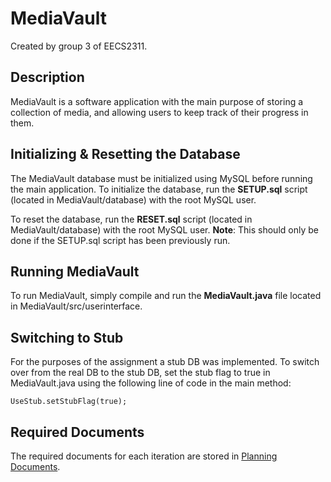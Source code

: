# MediaVault

Created by group 3 of EECS2311.

## Description
MediaVault is a software application with the main purpose of storing a collection of media, and allowing users to keep track of their progress in them. 

## Initializing & Resetting the Database
The MediaVault database must be initialized using MySQL before running the main application.
To initialize the database, run the **SETUP.sql** script (located in MediaVault/database) with the root MySQL user.

To reset the database, run the **RESET.sql** script (located in MediaVault/database) with the root MySQL user.
**Note**: This should only be done if the SETUP.sql script has been previously run.

## Running MediaVault
To run MediaVault, simply compile and run the **MediaVault.java** file located in MediaVault/src/userinterface.

## Switching to Stub
For the purposes of the assignment a stub DB was implemented. To switch over from the real DB to the stub DB, set the stub flag to true in MediaVault.java using the following line of code in the main method:
```
UseStub.setStubFlag(true);
```

## Required Documents
The required documents for each iteration are stored in [Planning Documents](Planning%20Documents/).
